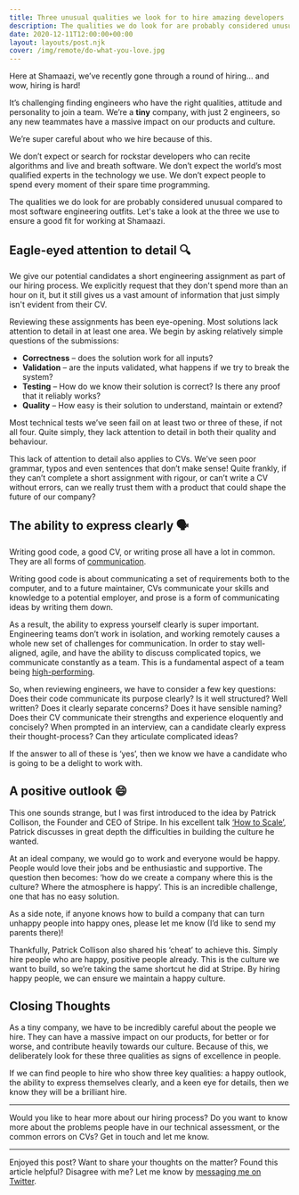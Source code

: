 ```yaml
---
title: Three unusual qualities we look for to hire amazing developers
description: The qualities we do look for are probably considered unusual compared to most software engineering outfits. Let's take a look at the three we use to ensure a good fit for working at Shamaazi.
date: 2020-12-11T12:00:00+00:00
layout: layouts/post.njk
cover: /img/remote/do-what-you-love.jpg
---
```


Here at Shamaazi, we’ve recently gone through a round of hiring… and wow, hiring is hard!

It’s challenging finding engineers who have the right qualities, attitude and personality to join a team. We’re a **tiny** company, with just 2 engineers, so any new teammates have a massive impact on our products and culture.

We’re super careful about who we hire because of this.

We don’t expect or search for rockstar developers who can recite algorithms and live and breath software. We don’t expect the world’s most qualified experts in the technology we use. We don’t expect people to spend every moment of their spare time programming.

The qualities we do look for are probably considered unusual compared to most software engineering outfits. Let's take a look at the three we use to ensure a good fit for working at Shamaazi.

## Eagle-eyed attention to detail 🔍

We give our potential candidates a short engineering assignment as part of our hiring process. We explicitly request that they don't spend more than an hour on it, but it still gives us a vast amount of information that just simply isn't evident from their CV.

Reviewing these assignments has been eye-opening. Most solutions lack attention to detail in at least one area. We begin by asking relatively simple questions of the submissions:
- **Correctness** – does the solution work for all inputs?
- **Validation** – are the inputs validated, what happens if we try to break the system?
- **Testing** – How do we know their solution is correct? Is there any proof that it reliably works?
- **Quality** – How easy is their solution to understand, maintain or extend?

Most technical tests we’ve seen fail on at least two or three of these, if not all four. Quite simply, they lack attention to detail in both their quality and behaviour.

This lack of attention to detail also applies to CVs. We’ve seen poor grammar, typos and even sentences that don’t make sense! Quite frankly, if they can’t complete a short assignment with rigour, or can’t write a CV without errors, can we really trust them with a product that could shape the future of our company?

## The ability to express clearly 🗣️

Writing good code, a good CV, or writing prose all have a lot in common. They are all forms of [communication](https://dgls.dev/posts/communication/).

Writing good code is about communicating a set of requirements both to the computer, and to a future maintainer, CVs communicate your skills and knowledge to a potential employer, and prose is a form of communicating ideas by writing them down.

As a result, the ability to express yourself clearly is super important. Engineering teams don’t work in isolation, and working remotely causes a whole new set of challenges for communication. In order to stay well-aligned, agile, and have the ability to discuss complicated topics, we communicate constantly as a team. This is a fundamental aspect of a team being [high-performing](https://timreview.ca/article/567).

So, when reviewing engineers, we have to consider a few key questions:
Does their code communicate its purpose clearly? Is it well structured? Well written? Does it clearly separate concerns? Does it have sensible naming?
Does their CV communicate their strengths and experience eloquently and concisely?
When prompted in an interview, can a candidate clearly express their thought-process? Can they articulate complicated ideas?

If the answer to all of these is ‘yes’, then we know we have a candidate who is going to be a delight to work with.

## A positive outlook 😄

This one sounds strange, but I was first introduced to the idea by Patrick Collison, the Founder and CEO of Stripe. In his excellent talk [‘How to Scale’](https://www.youtube.com/watch?v=fPfYN5gU_C0), Patrick discusses in great depth the difficulties in building the culture he wanted.

At an ideal company, we would go to work and everyone would be happy. People would love their jobs and be enthusiastic and supportive. The question then becomes: ‘how do we create a company where this is the culture? Where the atmosphere is happy’. This is an incredible challenge, one that has no easy solution.

As a side note, if anyone knows how to build a company that can turn unhappy people into happy ones, please let me know (I’d like to send my parents there)!

Thankfully, Patrick Collison also shared his ‘cheat’ to achieve this. Simply hire people who are happy, positive people already. This is the culture we want to build, so we’re taking the same shortcut he did at Stripe. By hiring happy people, we can ensure we maintain a happy culture.


## Closing Thoughts

As a tiny company, we have to be incredibly careful about the people we hire. They can have a massive impact on our products, for better or for worse, and contribute heavily towards our culture. Because of this, we deliberately look for these three qualities as signs of excellence in people.

If we can find people to hire who show three key qualities: a happy outlook, the ability to express themselves clearly, and a keen eye for details, then we know they will be a brilliant hire.

***

Would you like to hear more about our hiring process? Do you want to know more about the problems people have in our technical assessment, or the common errors on CVs? Get in touch and let me know.

***

Enjoyed this post? Want to share your thoughts on the matter? Found this article helpful? Disagree with me? Let me know by [messaging me on Twitter](twitter.com/dglsparsons).
